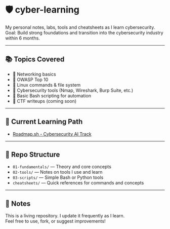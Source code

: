 # 🛡️ cyber-learning

My personal notes, labs, tools and cheatsheets as I learn cybersecurity.  
Goal: Build strong foundations and transition into the cybersecurity industry within 6 months.

---

## 📚 Topics Covered

- 🔸 Networking basics
- 🔸 OWASP Top 10
- 🔸 Linux commands & file system
- 🔸 Cybersecurity tools (Nmap, Wireshark, Burp Suite, etc.)
- 🔸 Basic Bash scripting for automation
- 🔸 CTF writeups (coming soon)

---

## 🧠 Current Learning Path

- [Roadmap.sh - Cybersecurity AI Track](https://roadmap.sh/cyber-security/ai)

---

## 📂 Repo Structure

- `01-fundamentals/` — Theory and core concepts
- `02-tools/` — Notes on tools I use and learn
- `03-scripts/` — Simple Bash or Python tools
- `cheatsheets/` — Quick references for commands and concepts

---

## 📌 Notes

This is a living repository. I update it frequently as I learn.  
Feel free to use, fork, or suggest improvements!
